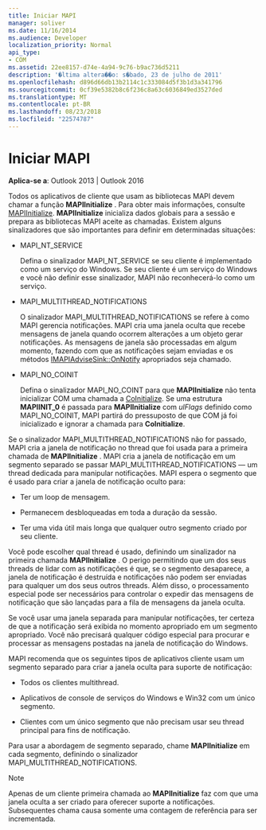 ```yaml
---
title: Iniciar MAPI
manager: soliver
ms.date: 11/16/2014
ms.audience: Developer
localization_priority: Normal
api_type:
- COM
ms.assetid: 22ee8157-d74e-4a94-9c76-b9ac736d5211
description: '�ltima altera��o: s�bado, 23 de julho de 2011'
ms.openlocfilehash: d896d66db13b2114c1c333084d5f3b1d3a341796
ms.sourcegitcommit: 0cf39e5382b8c6f236c8a63c6036849ed3527ded
ms.translationtype: MT
ms.contentlocale: pt-BR
ms.lasthandoff: 08/23/2018
ms.locfileid: "22574787"
---
```

# <a name="initializing-mapi"></a>Iniciar MAPI

  
  
**Aplica-se a**: Outlook 2013 | Outlook 2016 
  
Todos os aplicativos de cliente que usam as bibliotecas MAPI devem chamar a função **MAPIInitialize** . Para obter mais informações, consulte [MAPIInitialize](mapiinitialize.md). **MAPIInitialize** inicializa dados globais para a sessão e prepara as bibliotecas MAPI aceite as chamadas. Existem alguns sinalizadores que são importantes para definir em determinadas situações: 
  
- MAPI_NT_SERVICE
    
    Defina o sinalizador MAPI_NT_SERVICE se seu cliente é implementado como um serviço do Windows. Se seu cliente é um serviço do Windows e você não definir esse sinalizador, MAPI não reconhecerá-lo como um serviço. 
    
- MAPI_MULTITHREAD_NOTIFICATIONS
    
    O sinalizador MAPI_MULTITHREAD_NOTIFICATIONS se refere à como MAPI gerencia notificações. MAPI cria uma janela oculta que recebe mensagens de janela quando ocorrem alterações a um objeto gerar notificações. As mensagens de janela são processadas em algum momento, fazendo com que as notificações sejam enviadas e os métodos [IMAPIAdviseSink::OnNotify](imapiadvisesink-onnotify.md) apropriados seja chamado. 
    
- MAPI_NO_COINIT
    
    Defina o sinalizador MAPI_NO_COINT para que **MAPIInitialize** não tenta inicializar COM uma chamada a [CoInitialize](http://msdn.microsoft.com/en-us/library/ms886303.aspx). Se uma estrutura **MAPIINIT_0** é passada para **MAPIInitialize** com _ulFlags_ definido como MAPI_NO_COINIT, MAPI partirá do pressuposto de que COM já foi inicializado e ignorar a chamada para **CoInitialize**.
    
Se o sinalizador MAPI_MULTITHREAD_NOTIFICATIONS não for passado, MAPI cria a janela de notificação no thread que foi usada para a primeira chamada de **MAPIInitialize** . MAPI cria a janela de notificação em um segmento separado se passar MAPI_MULTITHREAD_NOTIFICATIONS — um thread dedicada para manipular notificações. MAPI espera o segmento que é usado para criar a janela de notificação oculto para: 
  
- Ter um loop de mensagem.
    
- Permanecem desbloqueadas em toda a duração da sessão.
    
- Ter uma vida útil mais longa que qualquer outro segmento criado por seu cliente. 
    
Você pode escolher qual thread é usado, definindo um sinalizador na primeira chamada **MAPIInitialize** . O perigo permitindo que um dos seus threads de lidar com as notificações é que, se o segmento desaparece, a janela de notificação é destruída e notificações não podem ser enviadas para qualquer um dos seus outros threads. Além disso, o processamento especial pode ser necessários para controlar o expedir das mensagens de notificação que são lançadas para a fila de mensagens da janela oculta. 
  
Se você usar uma janela separada para manipular notificações, ter certeza de que a notificação será exibida no momento apropriado em um segmento apropriado. Você não precisará qualquer código especial para procurar e processar as mensagens postadas na janela de notificação do Windows. 
  
MAPI recomenda que os seguintes tipos de aplicativos cliente usam um segmento separado para criar a janela oculta para suporte de notificação:
  
- Todos os clientes multithread.
    
- Aplicativos de console de serviços do Windows e Win32 com um único segmento.
    
- Clientes com um único segmento que não precisam usar seu thread principal para fins de notificação.
    
Para usar a abordagem de segmento separado, chame **MAPIInitialize** em cada segmento, definindo o sinalizador MAPI_MULTITHREAD_NOTIFICATIONS. 
  
> [!NOTE]
> Apenas de um cliente primeira chamada ao **MAPIInitialize** faz com que uma janela oculta a ser criado para oferecer suporte a notificações. Subsequentes chama causa somente uma contagem de referência para ser incrementada. 
  

